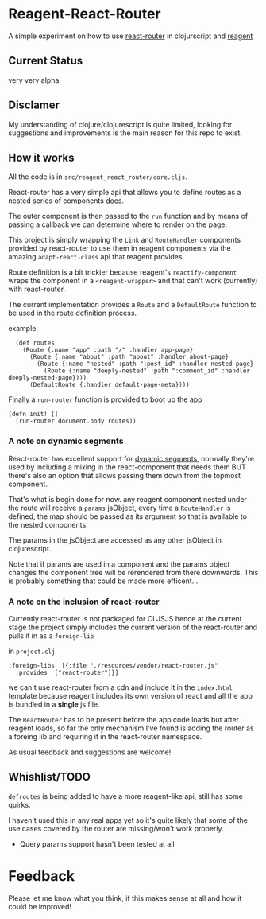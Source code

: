 # Reagent-React-Router

A simple experiment on how to use [react-router](https://github.com/rackt/react-router) in clojurscript and [reagent](https://github.com/reagent-project/reagent)

## Current Status

very very alpha

## Disclamer

My understanding of clojure/clojurescript is quite limited, looking for suggestions and improvements is the main reason for this repo to exist.


## How it works

All the code is in `src/reagent_react_router/core.cljs`.

React-router has a very simple api that allows you to define routes as a nested series of components [docs](https://github.com/rackt/react-router/blob/master/docs/guides/overview.md#with-react-router).

The outer component is then passed to the `run` function and by means of passing a callback we can determine where to render on the page.

This project is simply wrapping the `Link` and `RouteHandler` components provided by react-router to use them in reagent components via the amazing `adapt-react-class` api that reagent provides.

Route definition is a bit trickier because reagent's `reactify-component` wraps the component in a `<reagent-wrapper>` and that can't work (currently) with react-router.

The current implementation provides a `Route` and a `DefaultRoute` function to be used in the route definition process.

example:

```clojurescript
  (def routes
    (Route {:name "app" :path "/" :handler app-page}
      (Route {:name "about" :path "about" :handler about-page}
        (Route {:name "nested" :path ":post_id" :handler nested-page}
          (Route {:name "deeply-nested" :path ":comment_id" :handler deeply-nested-page})))
      (DefaultRoute {:handler default-page-meta})))
```

Finally a `run-router` function is provided to boot up the app

```clojurscript
(defn init! []
  (run-router document.body routes))
```

### A note on dynamic segments

React-router has excellent support for [dynamic segments](https://github.com/rackt/react-router/blob/master/docs/guides/overview.md#with-react-router), normally they're used by including a mixing in the react-component that needs them BUT there's also an option that allows passing them down from the topmost component.

That's what is begin done for now.
any reagent component nested under the route will receive a `params` jsObject, every time a `RouteHandler` is defined, the map should be passed as its argument so that is available to the nested components.

The params in the jsObject are accessed as any other jsObject in clojurescript.

Note that if params are used in a component and the params object changes the component tree will be rerendered from there downwards. This is probably something that could be made more efficent...

### A note on the inclusion of react-router

Currently react-router is not packaged for CLJSJS hence at the current stage the project simply includes the current version of the react-router and pulls it in as a `foreign-lib`

in `project.clj`

```clojurescript
:foreign-libs  [{:file "./resources/vendor/react-router.js"
  :provides  ["react-router"]}]
```

we can't use react-router from a cdn and include it in the `index.html` template because reagent includes its own version of react and all the app is bundled in a **single** js file.

The `ReactRouter` has to be present before the app code loads but after reagent loads, so far the only mechanism I've found is adding the router as a foreing lib and requiring it in the react-router namespace.

As usual feedback and suggestions are welcome!


## Whishlist/TODO

`defroutes` is being added to have a more reagent-like api, still has some quirks.

I haven't used this in any real apps yet so it's quite likely that some of the use cases covered by the router are missing/won't work properly.

* Query params support hasn't been tested at all


# Feedback

Please let me know what you think, if this makes sense at all and how it could be improved!

